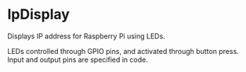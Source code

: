 # IpDisplay
Displays IP address for Raspberry Pi using LEDs.

LEDs controlled through GPIO pins, and activated through button press.
Input and output pins are specified in code.
